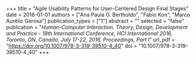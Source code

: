 +++
title = "Agile Usability Patterns for User-Centered Design Final Stages"
date = 2016-01-01
authors = ["Ana Paula O. Bertholdo", "Fabio Kon", "Marco Aurélio Gerosa"]
publication_types = ["1"]
abstract = ""
selected = "false"
publication = "*Human-Computer Interaction. Theory, Design, Development and Practice - 18th International Conference, HCI International 2016, Toronto, ON, Canada, July 17-22, 2016. Proceedings, Part I*"
url_pdf = "https://doi.org/10.1007/978-3-319-39510-4_40"
doi = "10.1007/978-3-319-39510-4_40"
+++

